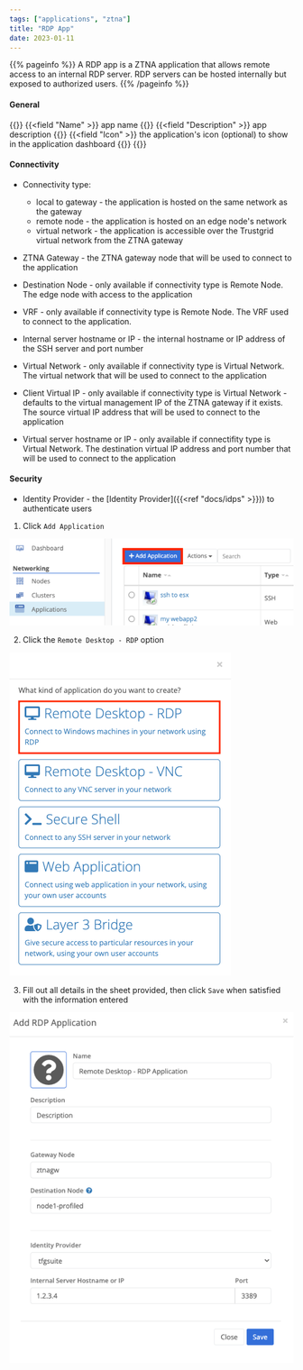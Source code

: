 ```yaml
---
tags: ["applications", "ztna"]
title: "RDP App"
date: 2023-01-11
---
```


{{% pageinfo %}}
A RDP app is a ZTNA application that allows remote access to an internal RDP server. RDP servers can be hosted internally but exposed to authorized users.
{{% /pageinfo %}}

#### General

{{<fields>}}
{{<field "Name" >}}
app name
{{</field >}}
{{<field "Description" >}}
app description
{{</field >}}
{{<field "Icon" >}}
the application's icon (optional) to show in the application dashboard
{{</field >}}
{{</fields>}}

#### Connectivity

- Connectivity type:
  - local to gateway - the application is hosted on the same network as the gateway
  - remote node - the application is hosted on an edge node's network
  - virtual network - the application is accessible over the Trustgrid virtual network from the ZTNA gateway
- ZTNA Gateway - the ZTNA gateway node that will be used to connect to the application
- Destination Node - only available if connectivity type is Remote Node. The edge node with access to the application
- VRF - only available if connectivity type is Remote Node. The VRF used to connect to the application.

- Internal server hostname or IP - the internal hostname or IP address of the SSH server and port number
- Virtual Network - only available if connectivity type is Virtual Network. The virtual network that will be used to connect to the application
- Client Virtual IP - only available if connectivity type is Virtual Network -defaults to the virtual management IP of the ZTNA gateway if it exists. The source virtual IP address that will be used to connect to the application
- Virtual server hostname or IP - only available if connectifity type is Virtual Network. The destination virtual IP address and port number that will be used to connect to the application

#### Security

- Identity Provider - the [Identity Provider]({{<ref "docs/idps" >}})) to authenticate users

1. Click `Add Application`

![img](add-app.png)

2. Click the `Remote Desktop - RDP` option

![img](rdp.png)

3. Fill out all details in the sheet provided, then click `Save` when satisfied with the information entered

![img](rdp-app1.png)
